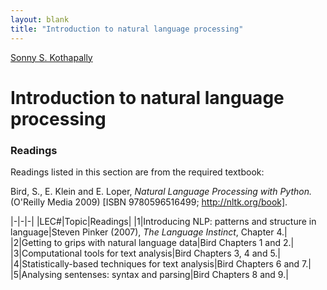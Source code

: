 ```yaml
---
layout: blank
title: "Introduction to natural language processing"
---
```

[Sonny S. Kothapally](/)

# Introduction to natural language processing

### Readings

Readings listed in this section are from the required textbook:

Bird, S., E. Klein and E. Loper, *Natural Language Processing with Python.* (O'Reilly Media 2009) [ISBN 9780596516499; http://nltk.org/book].

|-|-|-|
|LEC#|Topic|Readings|
|1|Introducing NLP: patterns and structure in language|Steven Pinker (2007), *The Language Instinct*, Chapter 4.|
|2|Getting to grips with natural language data|Bird Chapters 1 and 2.|
|3|Computational tools for text analysis|Bird Chapters 3, 4 and 5.|
|4|Statistically-based techniques for text analysis|Bird Chapters 6 and 7.|
|5|Analysing sentenses: syntax and parsing|Bird Chapters 8 and 9.|
